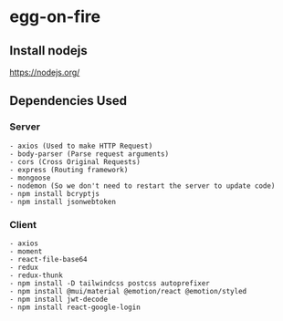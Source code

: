 # egg-on-fire

## Install nodejs
https://nodejs.org/

## Dependencies Used
### Server
    - axios (Used to make HTTP Request)
    - body-parser (Parse request arguments)
    - cors (Cross Original Requests)
    - express (Routing framework)
    - mongoose
    - nodemon (So we don't need to restart the server to update code)
    - npm install bcryptjs
    - npm install jsonwebtoken

### Client
    - axios
    - moment
    - react-file-base64
    - redux
    - redux-thunk
    - npm install -D tailwindcss postcss autoprefixer
    - npm install @mui/material @emotion/react @emotion/styled
    - npm install jwt-decode
    - npm install react-google-login